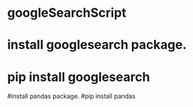 # googleSearchScript
# install googlesearch package.
# pip install googlesearch

#install pandas package.
#pip install pandas

